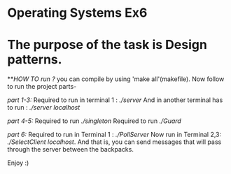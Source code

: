 # Operating Systems Ex6

# The purpose of the task is Design patterns.

 **_HOW TO run ?_
you can compile by using 'make all'(makefile).
Now follow to run the project parts-

_part 1-3:_
Required to run in terminal 1 :  _./server_
And in another terminal has to run : _./server localhost_

_part 4-5:_
Required to run _./singleton_
Required to run _./Guard_

_part 6:_
Required to run in Terminal 1 : _./PollServer_ Now run in Terminal 2,3: _./SelectClient localhost_.
And that is, you can send messages that will pass through the server between the backpacks.

Enjoy :)
